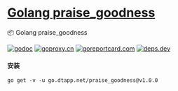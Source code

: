 <h1>
<a href="https://www.dtapp.net/">Golang praise_goodness</a>
</h1>

📦 Golang praise_goodness

[comment]: <> (go)
[![godoc](https://pkg.go.dev/badge/go.dtapp.net/praise_goodness?status.svg)](https://pkg.go.dev/go.dtapp.net/praise_goodness)
[![goproxy.cn](https://goproxy.cn/stats/go.dtapp.net/praise_goodness/badges/download-count.svg)](https://goproxy.cn/stats/go.dtapp.net/praise_goodness)
[![goreportcard.com](https://goreportcard.com/badge/go.dtapp.net/praise_goodness)](https://goreportcard.com/report/go.dtapp.net/praise_goodness)
[![deps.dev](https://img.shields.io/badge/deps-go-red.svg)](https://deps.dev/go/go.dtapp.net%2Fpraise_goodness)

#### 安装

```shell
go get -v -u go.dtapp.net/praise_goodness@v1.0.0
```
